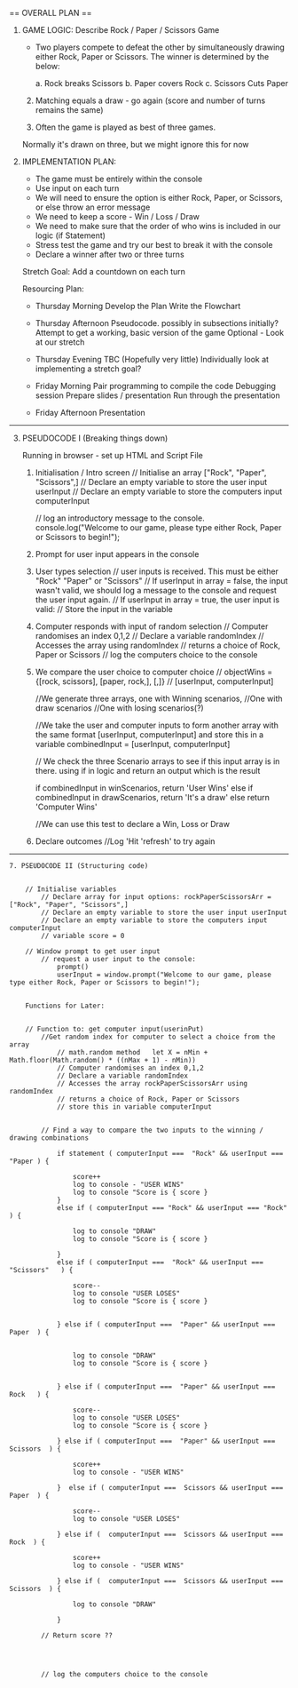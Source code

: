 == OVERALL PLAN ==

1. GAME LOGIC: Describe Rock / Paper / Scissors Game

    - Two players compete to defeat the other by simultaneously drawing either Rock, Paper or Scissors. The winner is determined by the below:

        a. Rock breaks Scissors
        b. Paper covers Rock
        c. Scissors Cuts Paper

    2. Matching equals a draw - go again (score and number of turns remains the same)

    3. Often the game is played as best of three games.

    Normally it's drawn on three, but we might ignore this for now


2. IMPLEMENTATION PLAN:

    - The game must be entirely within the console
    - Use input on each turn
    - We will need to ensure the option is either Rock, Paper, or Scissors, or else throw an error message
    - We need to keep a score - Win / Loss / Draw
    - We need to make sure that the order of who wins is included in our logic (if Statement)
    - Stress test the game and try our best to break it with the console
    - Declare a winner after two or three turns

    Stretch Goal: Add a countdown on each turn


    Resourcing Plan: 

    - Thursday Morning
        Develop the Plan
        Write the Flowchart

    - Thursday Afternoon
        Pseudocode. possibly in subsections initially?
        Attempt to get a working, basic version of the game
        Optional - Look at our stretch 

    - Thursday Evening
        TBC (Hopefully very little)
        Individually look at implementing a stretch goal?


    - Friday Morning
        Pair programming to compile the code
        Debugging session
        Prepare slides / presentation
        Run through the presentation


    - Friday Afternoon
        Presentation


---------------------------

3. PSEUDOCODE I (Breaking things down)

    Running in browser - set up HTML and Script File

    1. Initialisation / Intro screen
        // Initialise an array ["Rock", "Paper", "Scissors",]
        // Declare an empty variable to store the user input userInput
        // Declare an empty variable to store the computers input computerInput

        // log an introductory message to the console. console.log("Welcome to our game, please type either Rock, Paper or Scissors to begin!");

    2. Prompt for user input appears in the console
    

    3. User types selection
        // user inputs is received. This must be either "Rock" "Paper" or "Scissors"
        // If userInput in array = false, the input wasn't valid, we should log a message to the console and request the user input again.
        // If userInput in array = true, the user input is valid: 
        // Store the input in the variable


    4. Computer responds with input of random selection
        // Computer randomises an index 0,1,2
        // Declare a variable randomIndex
        // Accesses the array using randomIndex
        // returns a choice of Rock, Paper or Scissors
        // log the computers choice to the console


    5. We compare the user choice to computer choice 
        // objectWins = {[rock, scissors], [paper, rock,], [,]}
        //  [userInput, computerInput]

        //We generate three arrays, one with Winning scenarios,
        //One with draw scenarios
        //One with losing scenarios(?)

        //We take the user and computer inputs to form another array with the same format [userInput, computerInput] and store this in a variable combinedInput = [userInput, computerInput]

        // We check the three Scenario arrays to see if this input array is in there. using if in logic and return an output which is the result

        if combinedInput in winScenarios, return 'User Wins'
        else if combinedInput in drawScenarios, return 'It's a draw'
        else return  'Computer Wins'

        //We can use this test to declare a Win, Loss or Draw



    6. Declare outcomes
        //Log 'Hit 'refresh' to try again

 ---------------------------

    7. PSEUDOCODE II (Structuring code)


        // Initialise variables 
            // Declare array for input options: rockPaperScissorsArr = ["Rock", "Paper", "Scissors",]
            // Declare an empty variable to store the user input userInput
            // Declare an empty variable to store the computers input computerInput
            // variable score = 0

        // Window prompt to get user input    
            // request a user input to the console:
                prompt()
                userInput = window.prompt("Welcome to our game, please type either Rock, Paper or Scissors to begin!");


        Functions for Later:


        // Function to: get computer input(userinPut)
            //Get random index for computer to select a choice from the array
                // math.random method   let X = nMin + Math.floor(Math.random() * ((nMax + 1) - nMin))
                // Computer randomises an index 0,1,2
                // Declare a variable randomIndex
                // Accesses the array rockPaperScissorsArr using randomIndex
                // returns a choice of Rock, Paper or Scissors
                // store this in variable computerInput
            

            // Find a way to compare the two inputs to the winning / drawing combinations

                if statement ( computerInput ===  "Rock" && userInput === "Paper ) {

                    score++
                    log to console - "USER WINS"
                    log to console "Score is { score }
                }
                else if ( computerInput === "Rock" && userInput === "Rock" ) {

                    log to console "DRAW"
                    log to console "Score is { score }

                }
                else if ( computerInput ===  "Rock" && userInput === "Scissors"   ) {

                    score--
                    log to console "USER LOSES"
                    log to console "Score is { score }


                } else if ( computerInput ===  "Paper" && userInput === Paper  ) {
                    
                    
                    log to console "DRAW"
                    log to console "Score is { score }


                } else if ( computerInput ===  "Paper" && userInput ===  Rock   ) {

                    score--
                    log to console "USER LOSES"
                    log to console "Score is { score }

                } else if ( computerInput ===  "Paper" && userInput === Scissors  ) {

                    score++
                    log to console - "USER WINS"
                
                }  else if ( computerInput ===  Scissors && userInput === Paper  ) {
                    
                    score--
                    log to console "USER LOSES"

                } else if (  computerInput ===  Scissors && userInput === Rock  ) {

                    score++
                    log to console - "USER WINS"

                } else if (  computerInput ===  Scissors && userInput === Scissors  ) {

                    log to console "DRAW"

                }

            // Return score ??



                
            // log the computers choice to the console      




